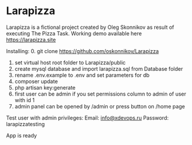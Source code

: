 # Larapizza
Larapizza is a fictional project created by Oleg Skonnikov as result of executing The Pizza Task.
Working demo available here https://larapizza.site

Installing:
0. git clone https://github.com/oskonnikov/Larapizza
1. set virtual host root folder to Larapizza/public
2. create mysql database and import larapizza.sql from Database folder
3. rename .env.example to .env and set parameters for db
4. composer update
5. php artisan key:generate
6. first user can be admin if you set permissions column to admin of user with id 1
7. admin panel can be opened by /admin or press button on /home page

Test user with admin privileges: 
Email: info@xdevops.ru
Password: larapizzatesting

App is ready
